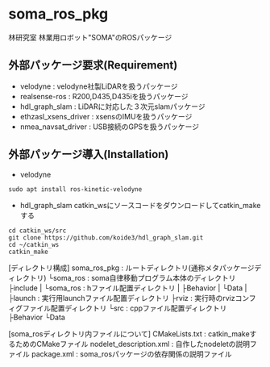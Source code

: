 # soma_ros_pkg
林研究室 林業用ロボット"SOMA"のROSパッケージ

## 外部パッケージ要求(Requirement)
* velodyne	: velodyne社製LiDARを扱うパッケージ
* realsense-ros : R200,D435,D435iを扱うパッケージ
* hdl_graph_slam	: LiDARに対応した３次元slamパッケージ
* ethzasl_xsens_driver	: xsensのIMUを扱うパッケージ
* nmea_navsat_driver	: USB接続のGPSを扱うパッケージ

## 外部パッケージ導入(Installation)
* velodyne
```
sudo apt install ros-kinetic-velodyne
```

* hdl_graph_slam
catkin_wsにソースコードをダウンロードしてcatkin_makeする
```
cd catkin_ws/src
git clone https://github.com/koide3/hdl_graph_slam.git
cd ~/catkin_ws
catkin_make
```

[ディレクトリ構成]
soma_ros_pkg : ルートディレクトリ(通称メタパッケージディレクトリ)
└soma_ros : soma自律移動プログラム本体のディレクトリ
  ├include
  |  └soma_ros : hファイル配置ディレクトリ
  |     ├Behavior
  |	└Data
  |
  ├launch : 実行用launchファイル配置ディレクトリ
  ├rviz : 実行時のrvizコンフィグファイル配置ディレクトリ
  └src : cppファイル配置ディレクトリ
    ├Behavior
    └Data

[soma_rosディレクトリ内ファイルについて]
 CMakeLists.txt : catkin_makeするためのCMakeファイル
 nodelet_description.xml : 自作したnodeletの説明ファイル
 package.xml : soma_rosパッケージの依存関係の説明ファイル


